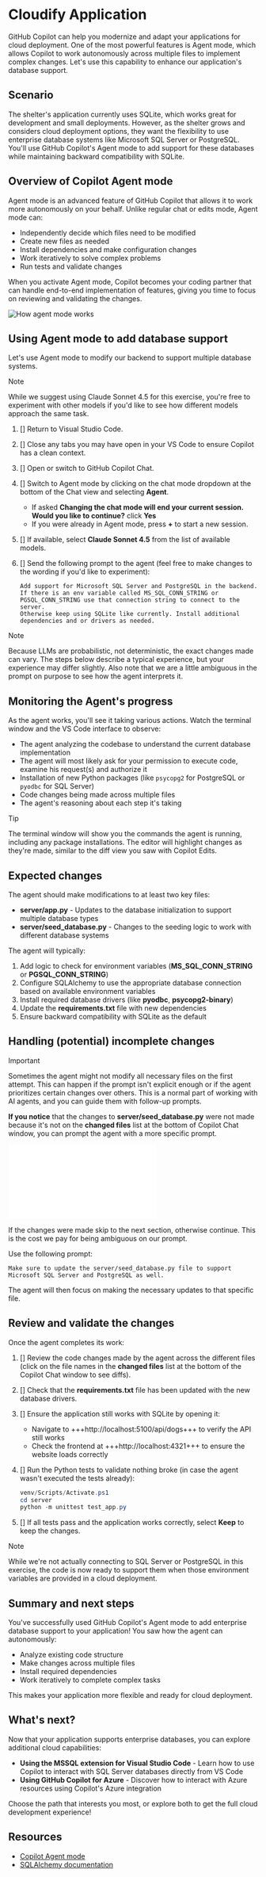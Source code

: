 # Cloudify Application

GitHub Copilot can help you modernize and adapt your applications for cloud deployment. One of the most powerful features is Agent mode, which allows Copilot to work autonomously across multiple files to implement complex changes. Let's use this capability to enhance our application's database support.

## Scenario

The shelter's application currently uses SQLite, which works great for development and small deployments. However, as the shelter grows and considers cloud deployment options, they want the flexibility to use enterprise database systems like Microsoft SQL Server or PostgreSQL. You'll use GitHub Copilot's Agent mode to add support for these databases while maintaining backward compatibility with SQLite.

## Overview of Copilot Agent mode

Agent mode is an advanced feature of GitHub Copilot that allows it to work more autonomously on your behalf. Unlike regular chat or edits mode, Agent mode can:

- Independently decide which files need to be modified
- Create new files as needed
- Install dependencies and make configuration changes
- Work iteratively to solve complex problems
- Run tests and validate changes

When you activate Agent mode, Copilot becomes your coding partner that can handle end-to-end implementation of features, giving you time to focus on reviewing and validating the changes.

![How agent mode works](./images/copilot-agent-mode-how-it-works.png)

## Using Agent mode to add database support

Let's use Agent mode to modify our backend to support multiple database systems.

> [!NOTE]
> While we suggest using Claude Sonnet 4.5 for this exercise, you're free to experiment with other models if you'd like to see how different models approach the same task.

1. []  Return to Visual Studio Code.
1. []  Close any tabs you may have open in your VS Code to ensure Copilot has a clean context.
1. []  Open or switch to GitHub Copilot Chat.
1. []  Switch to Agent mode by clicking on the chat mode dropdown at the bottom of the Chat view and selecting **Agent**.
    - If asked **Changing the chat mode will end your current session. Would you like to continue?** click **Yes**
    - If you were already in Agent mode, press **+** to start a new session.
1. []  If available, select **Claude Sonnet 4.5** from the list of available models.
1. []  Send the following prompt to the agent (feel free to make changes to the wording if you'd like to experiment):

    ```text
    Add support for Microsoft SQL Server and PostgreSQL in the backend. 
    If there is an env variable called MS_SQL_CONN_STRING or PGSQL_CONN_STRING use that connection string to connect to the server. 
    Otherwise keep using SQLite like currently. Install additional dependencies and or drivers as needed.
    ```

> [!NOTE]
> Because LLMs are probabilistic, not deterministic, the exact changes made can vary. The steps below describe a typical experience, but your experience may differ slightly. Also note that we are a little ambiguous in the prompt on purpose to see how the agent interprets it.


## Monitoring the Agent's progress

As the agent works, you'll see it taking various actions. Watch the terminal window and the VS Code interface to observe:

- The agent analyzing the codebase to understand the current database implementation
- The agent will most likely ask for your permission to execute code, examine his request(s) and authorize it
- Installation of new Python packages (like `psycopg2` for PostgreSQL or `pyodbc` for SQL Server)
- Code changes being made across multiple files
- The agent's reasoning about each step it's taking

> [!TIP]
> The terminal window will show you the commands the agent is running, including any package installations. The editor will highlight changes as they're made, similar to the diff view you saw with Copilot Edits.

## Expected changes

The agent should make modifications to at least two key files:

- **server/app.py** - Updates to the database initialization to support multiple database types
- **server/seed_database.py** - Changes to the seeding logic to work with different database systems

The agent will typically:

1. Add logic to check for environment variables (**MS_SQL_CONN_STRING** or **PGSQL_CONN_STRING**)
2. Configure SQLAlchemy to use the appropriate database connection based on available environment variables
3. Install required database drivers (like **pyodbc**, **psycopg2-binary**)
4. Update the **requirements.txt** file with new dependencies
5. Ensure backward compatibility with SQLite as the default

## Handling (potential) incomplete changes

> [!IMPORTANT]
> Sometimes the agent might not modify all necessary files on the first attempt. This can happen if the prompt isn't explicit enough or if the agent prioritizes certain changes over others. This is a normal part of working with AI agents, and you can guide them with follow-up prompts.

**If you notice** that the changes to **server/seed_database.py** were not made because it's not on the **changed files** list at the bottom of Copilot Chat window, you can prompt the agent with a more specific prompt. 

![List of changed files](images/4-cloudify-backend.md)

If the changes were made skip to the next section, otherwise continue. This is the cost we pay for being ambiguous on our prompt.

Use the following prompt:

```text
Make sure to update the server/seed_database.py file to support Microsoft SQL Server and PostgreSQL as well.
```

The agent will then focus on making the necessary updates to that specific file.

## Review and validate the changes

Once the agent completes its work:

1. []  Review the code changes made by the agent across the different files (click on the file names in the **changed files** list at the bottom of the Copilot Chat window to see diffs).
1. []  Check that the **requirements.txt** file has been updated with the new database drivers.
1. []  Ensure the application still works with SQLite by opening it:
    - Navigate to +++http://localhost:5100/api/dogs+++ to verify the API still works
    - Check the frontend at +++http://localhost:4321+++ to ensure the website loads correctly
1. []  Run the Python tests to validate nothing broke (in case the agent wasn't executed the tests already):
    
    ```ps1
    venv/Scripts/Activate.ps1
    cd server
    python -m unittest test_app.py
    ```

5. []  If all tests pass and the application works correctly, select **Keep** to keep the changes.

> [!NOTE]
> While we're not actually connecting to SQL Server or PostgreSQL in this exercise, the code is now ready to support them when those environment variables are provided in a cloud deployment.

## Summary and next steps

You've successfully used GitHub Copilot's Agent mode to add enterprise database support to your application! You saw how the agent can autonomously:

- Analyze existing code structure
- Make changes across multiple files
- Install required dependencies
- Work iteratively to complete complex tasks

This makes your application more flexible and ready for cloud deployment.

## What's next?

Now that your application supports enterprise databases, you can explore additional cloud capabilities:

- **Using the MSSQL extension for Visual Studio Code** - Learn how to use Copilot to interact with SQL Server databases directly from VS Code
- **Using GitHub Copilot for Azure** - Discover how to interact with Azure resources using Copilot's Azure integration

Choose the path that interests you most, or explore both to get the full cloud development experience!

## Resources

- [Copilot Agent mode][copilot-agent]
- [SQLAlchemy documentation][sqlalchemy-docs]

[copilot-agent]: https://code.visualstudio.com/docs/copilot/chat/chat-agent-mode
[sqlalchemy-docs]: https://docs.sqlalchemy.org/
